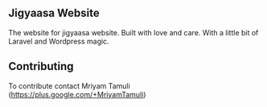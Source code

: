 ## Jigyaasa Website

The website for jigyaasa website. Built with love and care.
With a little bit of Laravel and Wordpress magic.

## Contributing

To contribute contact Mriyam Tamuli (https://plus.google.com/+MriyamTamuli)
